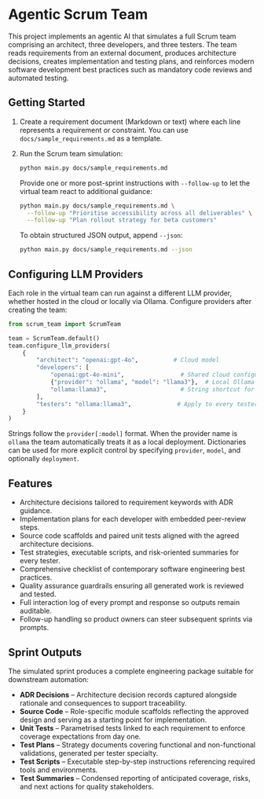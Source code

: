 # Agentic Scrum Team

This project implements an agentic AI that simulates a full Scrum team comprising an
architect, three developers, and three testers. The team reads requirements from an
external document, produces architecture decisions, creates implementation and testing
plans, and reinforces modern software development best practices such as mandatory code
reviews and automated testing.

## Getting Started

1. Create a requirement document (Markdown or text) where each line represents a
   requirement or constraint. You can use `docs/sample_requirements.md` as a template.
2. Run the Scrum team simulation:

   ```bash
   python main.py docs/sample_requirements.md
   ```

   Provide one or more post-sprint instructions with `--follow-up` to let the virtual
   team react to additional guidance:

   ```bash
   python main.py docs/sample_requirements.md \
     --follow-up "Prioritise accessibility across all deliverables" \
     --follow-up "Plan rollout strategy for beta customers"
   ```

   To obtain structured JSON output, append `--json`:

   ```bash
   python main.py docs/sample_requirements.md --json
   ```

## Configuring LLM Providers

Each role in the virtual team can run against a different LLM provider, whether hosted
in the cloud or locally via Ollama. Configure providers after creating the team:

```python
from scrum_team import ScrumTeam

team = ScrumTeam.default()
team.configure_llm_providers(
    {
        "architect": "openai:gpt-4o",          # Cloud model
        "developers": [
            "openai:gpt-4o-mini",                # Shared cloud configuration
            {"provider": "ollama", "model": "llama3"},  # Local Ollama model
            "ollama:llama3",                     # String shortcut for Ollama
        ],
        "testers": "ollama:llama3",             # Apply to every tester
    }
)
```

Strings follow the ``provider[:model]`` format. When the provider name is ``ollama`` the
team automatically treats it as a local deployment. Dictionaries can be used for more
explicit control by specifying ``provider``, ``model``, and optionally ``deployment``.

## Features

- Architecture decisions tailored to requirement keywords with ADR guidance.
- Implementation plans for each developer with embedded peer-review steps.
- Source code scaffolds and paired unit tests aligned with the agreed architecture decisions.
- Test strategies, executable scripts, and risk-oriented summaries for every tester.
- Comprehensive checklist of contemporary software engineering best practices.
- Quality assurance guardrails ensuring all generated work is reviewed and tested.
- Full interaction log of every prompt and response so outputs remain auditable.
- Follow-up handling so product owners can steer subsequent sprints via prompts.

## Sprint Outputs

The simulated sprint produces a complete engineering package suitable for downstream
automation:

- **ADR Decisions** – Architecture decision records captured alongside rationale and
  consequences to support traceability.
- **Source Code** – Role-specific module scaffolds reflecting the approved design and
  serving as a starting point for implementation.
- **Unit Tests** – Parametrised tests linked to each requirement to enforce coverage
  expectations from day one.
- **Test Plans** – Strategy documents covering functional and non-functional
  validations, generated per tester specialty.
- **Test Scripts** – Executable step-by-step instructions referencing required tools
  and environments.
- **Test Summaries** – Condensed reporting of anticipated coverage, risks, and next
  actions for quality stakeholders.
